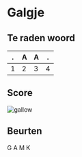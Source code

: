 # Galgje

## Te raden woord

|.|A|A|.|
|-|-|-|-|
|1|2|3|4|

## Score
![gallow](./images/3.png)

## Beurten
G A M K